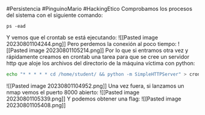 #Persistencia #PinguinoMario #HackingEtico 
Comprobamos los procesos del sistema con el siguiente comando:
```
ps -ead
```
Y vemos que el crontab se está ejecutando:
![[Pasted image 20230801104244.png]]
Pero perdemos la conexión al poco tiempo:
![[Pasted image 20230801105214.png]]
Por lo que si entramos otra vez y rápidamente creamos en crontab una tarea para que se cree un servidor http que aloje los archivos del directorio de la máquina víctima con python:
```bash
echo "* * * * * cd /home/student/ && python -m SimpleHTTPServer" > cron # Esto en caso de usar python 2.
```
![[Pasted image 20230801104952.png]]
Una vez fuera, si lanzamos un nmap vemos el puerto 8000 abierto:
![[Pasted image 20230801105339.png]]
Y podemos obtener una flag:
![[Pasted image 20230801105408.png]]
